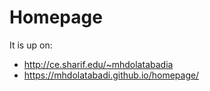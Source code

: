 # Homepage

It is up on:
- http://ce.sharif.edu/~mhdolatabadia
- https://mhdolatabadi.github.io/homepage/
